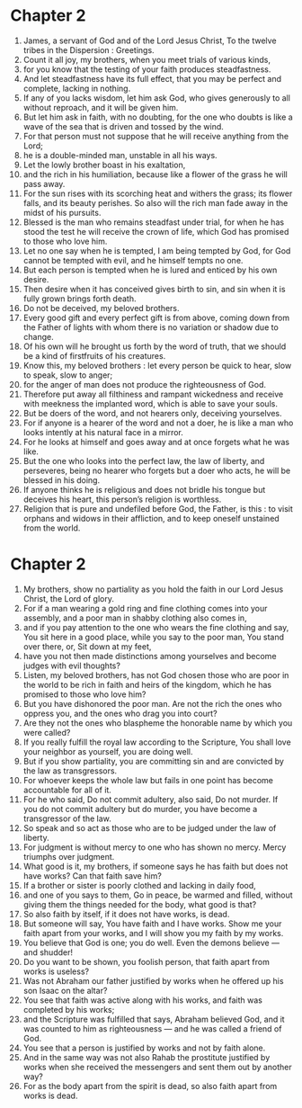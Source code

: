# Chapter 2

1. James, a servant of God and of the Lord Jesus Christ, To the twelve tribes in the Dispersion : Greetings.
2. Count it all joy, my brothers, when you meet trials of various kinds,
3. for you know that the testing of your faith produces steadfastness.
4. And let steadfastness have its full effect, that you may be perfect and complete, lacking in nothing.
5. If any of you lacks wisdom, let him ask God, who gives generously to all without reproach, and it will be given him.
6. But let him ask in faith, with no doubting, for the one who doubts is like a wave of the sea that is driven and tossed by the wind.
7. For that person must not suppose that he will receive anything from the Lord;
8. he is a double-minded man, unstable in all his ways.
9. Let the lowly brother boast in his exaltation,
10. and the rich in his humiliation, because like a flower of the grass he will pass away.
11. For the sun rises with its scorching heat and withers the grass; its flower falls, and its beauty perishes. So also will the rich man fade away in the midst of his pursuits.
12. Blessed is the man who remains steadfast under trial, for when he has stood the test he will receive the crown of life, which God has promised to those who love him.
13. Let no one say when he is tempted, I am being tempted by God, for God cannot be tempted with evil, and he himself tempts no one.
14. But each person is tempted when he is lured and enticed by his own desire.
15. Then desire when it has conceived gives birth to sin, and sin when it is fully grown brings forth death.
16. Do not be deceived, my beloved brothers.
17. Every good gift and every perfect gift is from above, coming down from the Father of lights with whom there is no variation or shadow due to change.
18. Of his own will he brought us forth by the word of truth, that we should be a kind of firstfruits of his creatures.
19. Know this, my beloved brothers : let every person be quick to hear, slow to speak, slow to anger;
20. for the anger of man does not produce the righteousness of God.
21. Therefore put away all filthiness and rampant wickedness and receive with meekness the implanted word, which is able to save your souls.
22. But be doers of the word, and not hearers only, deceiving yourselves.
23. For if anyone is a hearer of the word and not a doer, he is like a man who looks intently at his natural face in a mirror.
24. For he looks at himself and goes away and at once forgets what he was like.
25. But the one who looks into the perfect law, the law of liberty, and perseveres, being no hearer who forgets but a doer who acts, he will be blessed in his doing.
26. If anyone thinks he is religious and does not bridle his tongue but deceives his heart, this person’s religion is worthless.
27. Religion that is pure and undefiled before God, the Father, is this : to visit orphans and widows in their affliction, and to keep oneself unstained from the world.

# Chapter 2

1. My brothers, show no partiality as you hold the faith in our Lord Jesus Christ, the Lord of glory.
2. For if a man wearing a gold ring and fine clothing comes into your assembly, and a poor man in shabby clothing also comes in,
3. and if you pay attention to the one who wears the fine clothing and say, You sit here in a good place, while you say to the poor man, You stand over there, or, Sit down at my feet,
4. have you not then made distinctions among yourselves and become judges with evil thoughts?
5. Listen, my beloved brothers, has not God chosen those who are poor in the world to be rich in faith and heirs of the kingdom, which he has promised to those who love him?
6. But you have dishonored the poor man. Are not the rich the ones who oppress you, and the ones who drag you into court?
7. Are they not the ones who blaspheme the honorable name by which you were called?
8. If you really fulfill the royal law according to the Scripture, You shall love your neighbor as yourself, you are doing well.
9. But if you show partiality, you are committing sin and are convicted by the law as transgressors.
10. For whoever keeps the whole law but fails in one point has become accountable for all of it.
11. For he who said, Do not commit adultery, also said, Do not murder. If you do not commit adultery but do murder, you have become a transgressor of the law.
12. So speak and so act as those who are to be judged under the law of liberty.
13. For judgment is without mercy to one who has shown no mercy. Mercy triumphs over judgment.
14. What good is it, my brothers, if someone says he has faith but does not have works? Can that faith save him?
15. If a brother or sister is poorly clothed and lacking in daily food,
16. and one of you says to them, Go in peace, be warmed and filled, without giving them the things needed for the body, what good is that?
17. So also faith by itself, if it does not have works, is dead.
18. But someone will say, You have faith and I have works. Show me your faith apart from your works, and I will show you my faith by my works.
19. You believe that God is one; you do well. Even the demons believe — and shudder!
20. Do you want to be shown, you foolish person, that faith apart from works is useless?
21. Was not Abraham our father justified by works when he offered up his son Isaac on the altar?
22. You see that faith was active along with his works, and faith was completed by his works;
23. and the Scripture was fulfilled that says, Abraham believed God, and it was counted to him as righteousness — and he was called a friend of God.
24. You see that a person is justified by works and not by faith alone.
25. And in the same way was not also Rahab the prostitute justified by works when she received the messengers and sent them out by another way?
26. For as the body apart from the spirit is dead, so also faith apart from works is dead.

